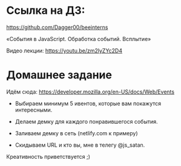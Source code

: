 # Ссылка на ДЗ:

https://github.com/Dagger00/beeinterns

«События в JavaScript. Обработка событий. Всплытие»

Видео лекции:
https://youtu.be/zm2lyZYc2D4

# Домашнее задание
Идём сюда:
https://developer.mozilla.org/en-US/docs/Web/Events

* Выбираем минимум 5 ивентов, которые вам покажутся интересными.

* Делаем демку для каждого понравившегося события.

* Заливаем демку в сеть (netlify.com к примеру)

* Скидываем URL и кто вы, мне в телегу @js_satan.


Креативность приветствуется ;)
 